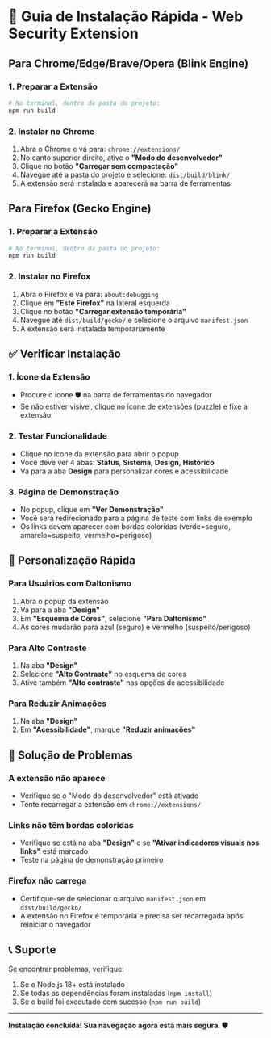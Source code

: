 # 🚀 Guia de Instalação Rápida - Web Security Extension

## Para Chrome/Edge/Brave/Opera (Blink Engine)

### 1. Preparar a Extensão
```bash
# No terminal, dentro da pasta do projeto:
npm run build
```

### 2. Instalar no Chrome
1. Abra o Chrome e vá para: `chrome://extensions/`
2. No canto superior direito, ative o **"Modo do desenvolvedor"**
3. Clique no botão **"Carregar sem compactação"**
4. Navegue até a pasta do projeto e selecione: `dist/build/blink/`
5. A extensão será instalada e aparecerá na barra de ferramentas

## Para Firefox (Gecko Engine)

### 1. Preparar a Extensão
```bash
# No terminal, dentro da pasta do projeto:
npm run build
```

### 2. Instalar no Firefox
1. Abra o Firefox e vá para: `about:debugging`
2. Clique em **"Este Firefox"** na lateral esquerda
3. Clique no botão **"Carregar extensão temporária"**
4. Navegue até `dist/build/gecko/` e selecione o arquivo `manifest.json`
5. A extensão será instalada temporariamente

## ✅ Verificar Instalação

### 1. Ícone da Extensão
- Procure o ícone 🛡️ na barra de ferramentas do navegador
- Se não estiver visível, clique no ícone de extensões (puzzle) e fixe a extensão

### 2. Testar Funcionalidade
- Clique no ícone da extensão para abrir o popup
- Você deve ver 4 abas: **Status**, **Sistema**, **Design**, **Histórico**
- Vá para a aba **Design** para personalizar cores e acessibilidade

### 3. Página de Demonstração
- No popup, clique em **"Ver Demonstração"**
- Você será redirecionado para a página de teste com links de exemplo
- Os links devem aparecer com bordas coloridas (verde=seguro, amarelo=suspeito, vermelho=perigoso)

## 🎨 Personalização Rápida

### Para Usuários com Daltonismo
1. Abra o popup da extensão
2. Vá para a aba **"Design"**
3. Em **"Esquema de Cores"**, selecione **"Para Daltonismo"**
4. As cores mudarão para azul (seguro) e vermelho (suspeito/perigoso)

### Para Alto Contraste
1. Na aba **"Design"**
2. Selecione **"Alto Contraste"** no esquema de cores
3. Ative também **"Alto contraste"** nas opções de acessibilidade

### Para Reduzir Animações
1. Na aba **"Design"**
2. Em **"Acessibilidade"**, marque **"Reduzir animações"**

## 🔧 Solução de Problemas

### A extensão não aparece
- Verifique se o "Modo do desenvolvedor" está ativado
- Tente recarregar a extensão em `chrome://extensions/`

### Links não têm bordas coloridas
- Verifique se está na aba **"Design"** e se **"Ativar indicadores visuais nos links"** está marcado
- Teste na página de demonstração primeiro

### Firefox não carrega
- Certifique-se de selecionar o arquivo `manifest.json` em `dist/build/gecko/`
- A extensão no Firefox é temporária e precisa ser recarregada após reiniciar o navegador

## 📞 Suporte

Se encontrar problemas, verifique:
1. Se o Node.js 18+ está instalado
2. Se todas as dependências foram instaladas (`npm install`)
3. Se o build foi executado com sucesso (`npm run build`)

---

**Instalação concluída! Sua navegação agora está mais segura. 🛡️**
